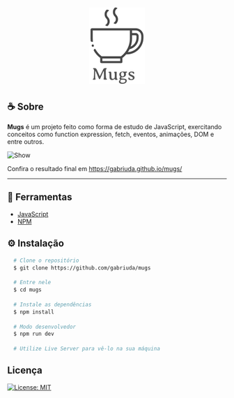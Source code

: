 <h1 align="center">
  <img src="./img/logo.svg">
</h1>

## :coffee: Sobre 
**Mugs** é um projeto feito como forma de estudo de JavaScript, exercitando conceitos como function expression, fetch, eventos, animações, DOM e entre outros.

![Show](show.gif)

Confira o resultado final em https://gabriuda.github.io/mugs/

---

## :hammer: Ferramentas
- [JavaScript](https://www.javascript.com/)
- [NPM](https://www.npmjs.com/)

## :gear: Instalação
```bash
  # Clone o repositório
  $ git clone https://github.com/gabriuda/mugs

  # Entre nele
  $ cd mugs

  # Instale as dependências
  $ npm install

  # Modo desenvolvedor
  $ npm run dev

  # Utilize Live Server para vê-lo na sua máquina
```

## Licença

[![License: MIT](https://img.shields.io/badge/License-MIT-yellow.svg)](https://opensource.org/licenses/MIT)
